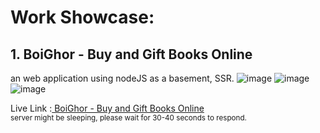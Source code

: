 # Work Showcase:


## 1. BoiGhor - Buy and Gift Books Online
an web application using nodeJS as a basement, SSR.
![image](https://github.com/user-attachments/assets/7f11a9d1-d572-474a-891a-970775ff289b)
![image](https://github.com/user-attachments/assets/940ecc54-5417-4468-9278-464173cb3ec8)
![image](https://github.com/user-attachments/assets/673fe377-13e6-4bb5-ac4a-49315b80aedf)

Live Link :<a target="_blank" href="https://boighor-uvkz.onrender.com/"> BoiGhor - Buy and Gift Books Online </a> <br>
<small>server might be sleeping, please wait for 30-40 seconds to respond.</small>
